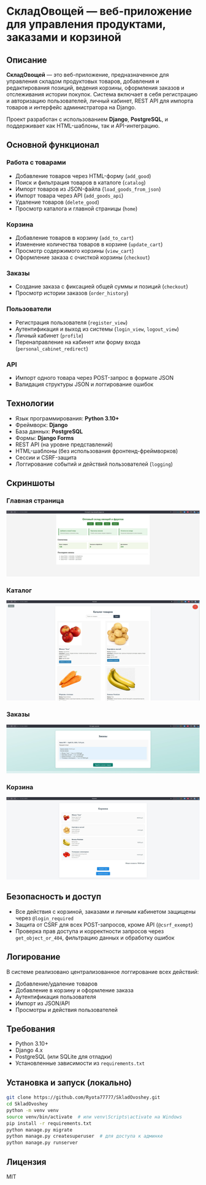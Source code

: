 # СкладОвощей — веб-приложение для управления продуктами, заказами и корзиной

## Описание

**СкладОвощей** — это веб-приложение, предназначенное для управления складом продуктовых товаров, добавления и редактирования позиций, ведения корзины, оформления заказов и отслеживания истории покупок. Система включает в себя регистрацию и авторизацию пользователей, личный кабинет, REST API для импорта товаров и интерфейс администратора на Django.

Проект разработан с использованием **Django**, **PostgreSQL**, и поддерживает как HTML-шаблоны, так и API-интеграцию.

## Основной функционал

### Работа с товарами
- Добавление товаров через HTML-форму (`add_good`)
- Поиск и фильтрация товаров в каталоге (`catalog`)
- Импорт товаров из JSON-файла (`load_goods_from_json`)
- Импорт товара через API (`add_goods_api`)
- Удаление товаров (`delete_good`)
- Просмотр каталога и главной страницы (`home`)

### Корзина
- Добавление товаров в корзину (`add_to_cart`)
- Изменение количества товаров в корзине (`update_cart`)
- Просмотр содержимого корзины (`view_cart`)
- Оформление заказа с очисткой корзины (`checkout`)

### Заказы
- Создание заказа с фиксацией общей суммы и позиций (`checkout`)
- Просмотр истории заказов (`order_history`)

### Пользователи
- Регистрация пользователя (`register_view`)
- Аутентификация и выход из системы (`login_view`, `logout_view`)
- Личный кабинет (`profile`)
- Перенаправление на кабинет или форму входа (`personal_cabinet_redirect`)

### API
- Импорт одного товара через POST-запрос в формате JSON
- Валидация структуры JSON и логгирование ошибок

## Технологии

- Язык программирования: **Python 3.10+**
- Фреймворк: **Django**
- База данных: **PostgreSQL**
- Формы: **Django Forms**
- REST API (на уровне представлений)
- HTML-шаблоны (без использования фронтенд-фреймворков)
- Сессии и CSRF-защита
- Логгирование событий и действий пользователей (`logging`)

## Скриншоты

### Главная страница
![Скриншот главной страницы](https://github.com/Ryota77777/SkladOvoshey/blob/main/templates/main2.jpg?raw=true)

### Каталог
![Скриншот каталога товаров](https://github.com/Ryota77777/SkladOvoshey/blob/main/templates/catalog.jpg?raw=true)

### Заказы
![Скриншот страницы заказов](https://github.com/Ryota77777/SkladOvoshey/blob/main/templates/orders.jpg?raw=true)

### Корзина
![Скриншот корзины](https://github.com/Ryota77777/SkladOvoshey/blob/main/templates/card.jpg?raw=true)


## Безопасность и доступ

- Все действия с корзиной, заказами и личным кабинетом защищены через `@login_required`
- Защита от CSRF для всех POST-запросов, кроме API (`@csrf_exempt`)
- Проверка прав доступа и корректности запросов через `get_object_or_404`, фильтрацию данных и обработку ошибок

## Логирование

В системе реализовано централизованное логгирование всех действий:
- Добавление/удаление товаров
- Добавление в корзину и оформление заказа
- Аутентификация пользователя
- Импорт из JSON/API
- Просмотры и действия пользователей

## Требования

- Python 3.10+
- Django 4.x
- PostgreSQL (или SQLite для отладки)
- Установленные зависимости из `requirements.txt`

## Установка и запуск (локально)

```bash
git clone https://github.com/Ryota77777/SkladOvoshey.git
cd SkladOvoshey
python -m venv venv
source venv/bin/activate  # или venv\Scripts\activate на Windows
pip install -r requirements.txt
python manage.py migrate
python manage.py createsuperuser  # для доступа к админке
python manage.py runserver
```

## Лицензия

MIT
